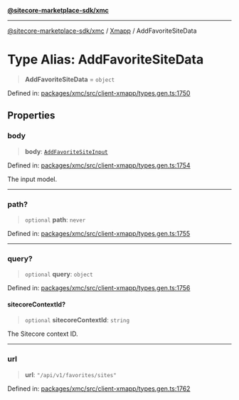 [**@sitecore-marketplace-sdk/xmc**](../../../../README.md)

***

[@sitecore-marketplace-sdk/xmc](../../../../README.md) / [Xmapp](../README.md) / AddFavoriteSiteData

# Type Alias: AddFavoriteSiteData

> **AddFavoriteSiteData** = `object`

Defined in: [packages/xmc/src/client-xmapp/types.gen.ts:1750](https://github.com/Sitecore/marketplace-sdk/blob/893df143248e67d8c66e942a96045542130259a0/packages/xmc/src/client-xmapp/types.gen.ts#L1750)

## Properties

### body

> **body**: [`AddFavoriteSiteInput`](AddFavoriteSiteInput.md)

Defined in: [packages/xmc/src/client-xmapp/types.gen.ts:1754](https://github.com/Sitecore/marketplace-sdk/blob/893df143248e67d8c66e942a96045542130259a0/packages/xmc/src/client-xmapp/types.gen.ts#L1754)

The input model.

***

### path?

> `optional` **path**: `never`

Defined in: [packages/xmc/src/client-xmapp/types.gen.ts:1755](https://github.com/Sitecore/marketplace-sdk/blob/893df143248e67d8c66e942a96045542130259a0/packages/xmc/src/client-xmapp/types.gen.ts#L1755)

***

### query?

> `optional` **query**: `object`

Defined in: [packages/xmc/src/client-xmapp/types.gen.ts:1756](https://github.com/Sitecore/marketplace-sdk/blob/893df143248e67d8c66e942a96045542130259a0/packages/xmc/src/client-xmapp/types.gen.ts#L1756)

#### sitecoreContextId?

> `optional` **sitecoreContextId**: `string`

The Sitecore context ID.

***

### url

> **url**: `"/api/v1/favorites/sites"`

Defined in: [packages/xmc/src/client-xmapp/types.gen.ts:1762](https://github.com/Sitecore/marketplace-sdk/blob/893df143248e67d8c66e942a96045542130259a0/packages/xmc/src/client-xmapp/types.gen.ts#L1762)
